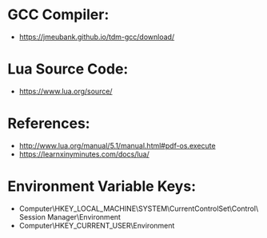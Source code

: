 # GCC Compiler:

- https://jmeubank.github.io/tdm-gcc/download/

# Lua Source Code:

- https://www.lua.org/source/

# References:

- http://www.lua.org/manual/5.1/manual.html#pdf-os.execute
- https://learnxinyminutes.com/docs/lua/

# Environment Variable Keys:

- Computer\HKEY_LOCAL_MACHINE\SYSTEM\CurrentControlSet\Control\Session Manager\Environment
- Computer\HKEY_CURRENT_USER\Environment

